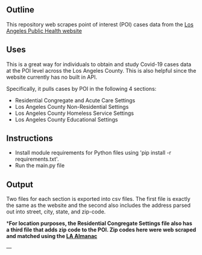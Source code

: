 ## Outline
This repository web scrapes point of interest (POI) cases data from the [Los Angeles Public Health website](http://publichealth.lacounty.gov/media/Coronavirus/locations.htm)

## Uses 
This is a great way for individuals to obtain and study Covid-19 cases data at the POI level across the Los Angeles County. This is also helpful since the website currently has no built in API. 

Specifically, it pulls cases by POI in the following 4 sections:
* Residential Congregate and Acute Care Settings
* Los Angeles County Non-Residential Settings
* Los Angeles County Homeless Service Settings
* Los Angeles County Educational Settings

## Instructions
* Install module requirements for Python files using 'pip install -r requirements.txt'. 
* Run the main.py file

## Output
Two files for each section is exported into csv files. The first file is exactly the same as the website and the second also includes the address parsed out into street, city, state, and zip-code. 

***For location purposes, the Residential Congregate Settings file also has a third file that adds zip code to the POI. Zip codes here were web scraped and matched using the [LA Almanac](http://www.laalmanac.com/communications/cm02_communities.php)**

—

